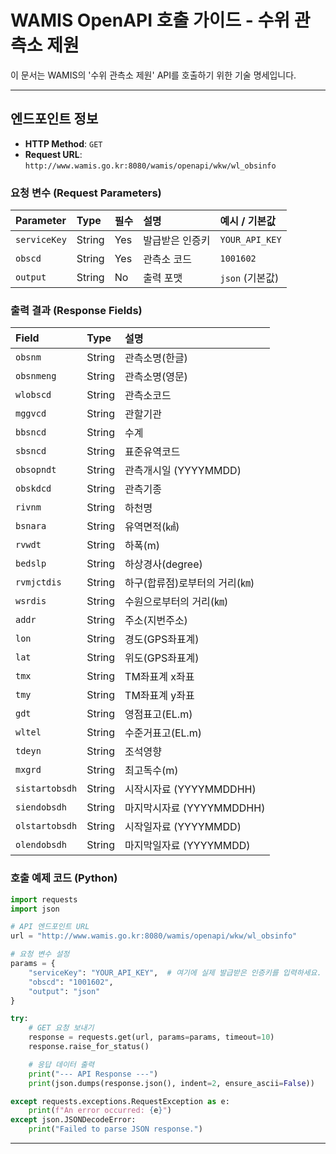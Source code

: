 
# WAMIS OpenAPI 호출 가이드 - 수위 관측소 제원

이 문서는 WAMIS의 '수위 관측소 제원' API를 호출하기 위한 기술 명세입니다.

---

## 엔드포인트 정보

- **HTTP Method**: `GET`
- **Request URL**: `http://www.wamis.go.kr:8080/wamis/openapi/wkw/wl_obsinfo`

### 요청 변수 (Request Parameters)

| Parameter  | Type   | 필수 | 설명         | 예시 / 기본값 |
| :--------- | :----- | :--- | :----------- | :------------ |
| `serviceKey` | String | Yes  | 발급받은 인증키 | `YOUR_API_KEY` |
| `obscd`    | String | Yes  | 관측소 코드  | `1001602`     |
| `output`   | String | No   | 출력 포맷    | `json` (기본값) |

### 출력 결과 (Response Fields)

| Field        | Type   | 설명                           |
| :----------- | :----- | :----------------------------- |
| `obsnm`      | String | 관측소명(한글)                 |
| `obsnmeng`   | String | 관측소명(영문)                 |
| `wlobscd`    | String | 관측소코드                     |
| `mggvcd`     | String | 관할기관                       |
| `bbsncd`     | String | 수계                           |
| `sbsncd`     | String | 표준유역코드                   |
| `obsopndt`   | String | 관측개시일 (YYYYMMDD)          |
| `obskdcd`    | String | 관측기종                       |
| `rivnm`      | String | 하천명                         |
| `bsnara`     | String | 유역면적(㎢)                   |
| `rvwdt`      | String | 하폭(m)                        |
| `bedslp`     | String | 하상경사(degree)               |
| `rvmjctdis`  | String | 하구(합류점)로부터의 거리(㎞)   |
| `wsrdis`     | String | 수원으로부터의 거리(㎞)        |
| `addr`       | String | 주소(지번주소)                 |
| `lon`        | String | 경도(GPS좌표계)                |
| `lat`        | String | 위도(GPS좌표계)                |
| `tmx`        | String | TM좌표계 x좌표                 |
| `tmy`        | String | TM좌표계 y좌표                 |
| `gdt`        | String | 영점표고(EL.m)                 |
| `wltel`      | String | 수준거표고(EL.m)               |
| `tdeyn`      | String | 조석영향                       |
| `mxgrd`      | String | 최고독수(m)                    |
| `sistartobsdh` | String | 시작시자료 (YYYYMMDDHH)        |
| `siendobsdh` | String | 마지막시자료 (YYYYMMDDHH)      |
| `olstartobsdh` | String | 시작일자료 (YYYYMMDD)          |
| `olendobsdh` | String | 마지막일자료 (YYYYMMDD)        |

### 호출 예제 코드 (Python)

```python
import requests
import json

# API 엔드포인트 URL
url = "http://www.wamis.go.kr:8080/wamis/openapi/wkw/wl_obsinfo"

# 요청 변수 설정
params = {
    "serviceKey": "YOUR_API_KEY",  # 여기에 실제 발급받은 인증키를 입력하세요.
    "obscd": "1001602",
    "output": "json"
}

try:
    # GET 요청 보내기
    response = requests.get(url, params=params, timeout=10)
    response.raise_for_status()

    # 응답 데이터 출력
    print("--- API Response ---")
    print(json.dumps(response.json(), indent=2, ensure_ascii=False))

except requests.exceptions.RequestException as e:
    print(f"An error occurred: {e}")
except json.JSONDecodeError:
    print("Failed to parse JSON response.")

```

---
